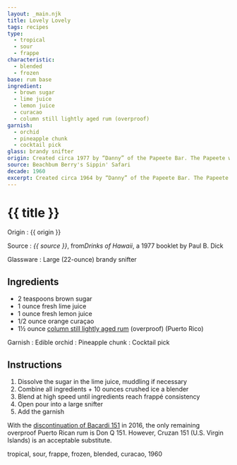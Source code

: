 ```yaml
---
layout: _main.njk
title: Lovely Lovely
tags: recipes
type:
  - tropical
  - sour
  - frappe
characteristic:
  - blended
  - frozen
base: rum base
ingredient:
  - brown sugar
  - lime juice
  - lemon juice
  - curacao
  - column still lightly aged rum (overproof)
garnish:
  - orchid
  - pineapple chunk
  - cocktail pick
glass: brandy snifter
origin: Created circa 1977 by “Danny” of the Papeete Bar. The Papeete was located in the Waikikian Hotel’s Tahitian Lanai restaurant, located on Waikiki Beach.
source: Beachbum Berry's Sippin' Safari
decade: 1960
excerpt: Created circa 1964 by “Danny” of the Papeete Bar. The Papeete was located in the Waikikian Hotel’s Tahitian Lanai restaurant, located on Waikiki Beach.
---
```

<!-- markdownlint-disable MD025 -->
# {{ title }}
<!-- markdownlint-enable MD025 -->

Origin
  : {{ origin }}

Source
  : <cite><span data-pagefind-filter="Source">{{ source }}</span></cite>, from<cite>Drinks of Hawaii</cite>, a 1977 booklet by Paul B. Dick

Glassware
  : Large (22-ounce) brandy snifter

## Ingredients

* 2 teaspoons brown sugar
* 1 ounce fresh lime juice
* 1 ounce fresh lemon juice
* 1/2 ounce orange curaçao
* 1&frac12; ounce [column still lightly aged rum](/rums/07-rum-column-still-lightly-aged/) (overproof) (Puerto Rico)

Garnish
  : Edible orchid
  : Pineapple chunk
  : Cocktail pick

## Instructions

1. Dissolve the sugar in the lime juice, muddling if necessary
2. Combine all ingredients + 10 ounces crushed ice a blender
3. Blend at high speed until ingredients reach <span lang="fr">frappé</span> consistency
4. Open pour into a large snifter
5. Add the garnish

<tiki-callout type="info">

  With the <a href="https://www.bacardi.com/us/en/the-legend-of-bacardi-151-rum/" target="_blank" rel="external noopener">discontinuation of Bacardi 151</a> in 2016, the only remaining overproof Puerto Rican rum is Don Q 151. However, Cruzan 151 (U.S. Virgin Islands) is an acceptable substitute.

</tiki-callout>

<div
  class="sr-only"
  data-cat[0]="Drink"
  data-type[0]="Tropical"
  data-type[1]="Sour"
  data-type[2]="Frappé"
  data-char[0]="Blended"
  data-char[1]="Frozen"
  data-base[0]="Rum/Cane spirits"
  data-source[0]="Drinks of Hawaii"
  data-ingredient[0]="Sugar, brown"
  data-ingredient[1]="Lime juice"
  data-ingredient[2]="Lemon juice"
  data-ingredient[3]="Curaçao"
  data-ingredient[4]="Curaçao, orange"
  data-ingredient[5]="Column still lightly aged rum"
  data-ingredient[6]="Column still lightly aged rum (overproof) (Puerto Rico)"
  data-origin[0]="Danny (surname unknown)"
  data-origin[3]="Papeete Bar, Tahitian Lanai Restaurant, Waikikian Hotel, Waikiki Beach"
  data-glass[0]="Brandy snifter"
  data-glass[1]="Brandy snifter, large (22-ounce)"
  data-garnish[0]="Edible orchid"
  data-garnish[1]="Pineapple chunk(s)"
  data-garnish[2]="Cocktail pick"
  data-decade[0]="1960"
  data-pagefind-filter="
    Category[data-cat[0]],
    Type[data-type[0]],
    Type[data-type[1]],
    Type[data-type[2]],
    Characteristic[data-char[0]],
    Characteristic[data-char[1]],
    Base[data-base[0]],
    Source[data-source[0]],
    Ingredient[data-ingredient[0]],
    Ingredient[data-ingredient[1]],
    Ingredient[data-ingredient[2]],
    Ingredient[data-ingredient[3]],
    Ingredient[data-ingredient[4]],
    Ingredient[data-ingredient[5]],
    Ingredient[data-ingredient[6]],
    Pantry[data-ingredient[0]],
    Pantry[data-garnish[0]],
    Pantry[data-garnish[1]],
    Juice[data-ingredient[1]],
    Juice[data-ingredient[2]],
    Liquor[data-ingredient[7]],
    Liquor[data-ingredient[8]],
    Origin[data-origin[0]],
    Origin[data-origin[1]],
    Glassware[data-glass[0]],
    Glassware[data-glass[1]],
    Garnish[data-garnish[0]],
    Garnish[data-garnish[1]],
    Garnish[data-garnish[2]],
    Decade[data-decade[0]]
  "
>
</div>

<div class="keywords" aria-hidden>tropical, sour, frappe, frozen, blended, curacao, 1960</div>
